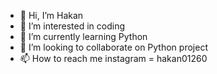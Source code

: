 - 👋 Hi, I’m Hakan
- 👀 I’m interested in coding
- 🌱 I’m currently learning Python
- 💞️ I’m looking to collaborate on Python project
- 📫 How to reach me instagram = hakan01260

